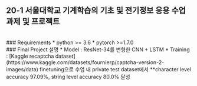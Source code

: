 ## 20-1 서울대학교 기계학습의 기초 및 전기정보 응용 수업 과제 및 프로젝트
<br>
### Requirements
* python >= 3.6
* pytorch >=1.7.0
<br>
### Final Project 설명
* Model : ResNet-34를 변형한 CNN + LSTM 
* Training : [Kaggle recaptcha dataset](https://www.kaggle.com/datasets/fournierp/captcha-version-2-images/data) finetuning으로 수업 내 private test dataset에서 **character level accuracy 97.09%, string level accuracy 80.0% 달성
